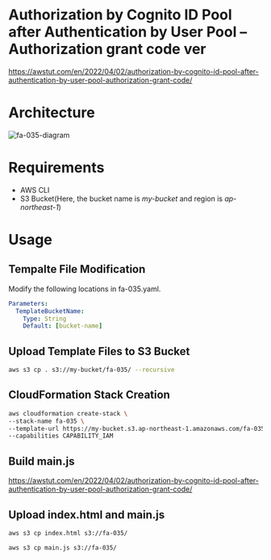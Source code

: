 # Authorization by Cognito ID Pool after Authentication by User Pool – Authorization grant code ver

https://awstut.com/en/2022/04/02/authorization-by-cognito-id-pool-after-authentication-by-user-pool-authorization-grant-code/

# Architecture

![fa-035-diagram](https://user-images.githubusercontent.com/84276199/200167361-26bb20af-56b9-41b9-ae37-1a46b3715e7f.png)

# Requirements

* AWS CLI
* S3 Bucket(Here, the bucket name is *my-bucket* and region is *ap-northeast-1*)

# Usage

## Tempalte File Modification

Modify the following locations in fa-035.yaml.

```yaml
Parameters:
  TemplateBucketName:
    Type: String
    Default: [bucket-name]
```

## Upload  Template Files to S3 Bucket

```bash
aws s3 cp . s3://my-bucket/fa-035/ --recursive
```

## CloudFormation Stack Creation

```bash
aws cloudformation create-stack \
--stack-name fa-035 \
--template-url https://my-bucket.s3.ap-northeast-1.amazonaws.com/fa-035/fa-035.yaml \
--capabilities CAPABILITY_IAM
```

## Build main.js

https://awstut.com/en/2022/04/02/authorization-by-cognito-id-pool-after-authentication-by-user-pool-authorization-grant-code/

## Upload index.html and main.js

```bash
aws s3 cp index.html s3://fa-035/

aws s3 cp main.js s3://fa-035/
```
